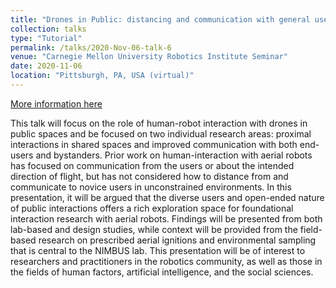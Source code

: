 ```yaml
---
title: "Drones in Public: distancing and communication with general users"
collection: talks
type: "Tutorial"
permalink: /talks/2020-Nov-06-talk-6
venue: "Carnegie Mellon University Robotics Institute Seminar"
date: 2020-11-06
location: "Pittsburgh, PA, USA (virtual)"
---
```


[More information here](https://www.ri.cmu.edu/event/ri-seminar-brittany-a-duncan-university-of-nebraska-lincoln-assistant-professor-2020-11-06/)

This talk will focus on the role of human-robot interaction with drones in public spaces and be focused on two individual research areas: proximal interactions in shared spaces and improved communication with both end-users and bystanders. Prior work on human-interaction with aerial robots has focused on communication from the users or about the intended direction of flight, but has not considered how to distance from and communicate to novice users in unconstrained environments. In this presentation, it will be argued that the diverse users and open-ended nature of public interactions offers a rich exploration space for foundational interaction research with aerial robots. Findings will be presented from both lab-based and design studies, while context will be provided from the field-based research on prescribed aerial ignitions and environmental sampling that is central to the NIMBUS lab. This presentation will be of interest to researchers and practitioners in the robotics community, as well as those in the fields of human factors, artificial intelligence, and the social sciences.
